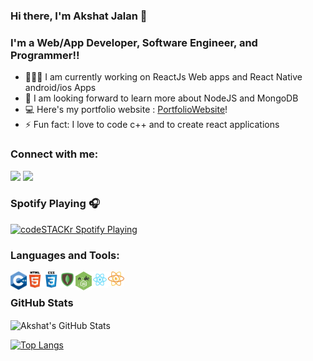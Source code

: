 ### Hi there, I'm Akshat Jalan 👋

### I'm a Web/App Developer, Software Engineer, and Programmer!!

- 🧑🏻‍💻  I am currently working on ReactJs Web apps and React Native android/ios Apps
- 🧩  I am looking forward to learn more about NodeJS and MongoDB
- 💻  Here's my portfolio website : [PortfolioWebsite][website]!
- ⚡  Fun fact: I love to code c++ and to create react applications

### Connect with me:

[![](https://img.shields.io/badge/LinkedIn-0077B5?style=for-the-badge&logo=linkedin&logoColor=white)](https://www.linkedin.com/in/akshat-jalan/)
[![](https://img.shields.io/badge/Instagram-E4405F?style=for-the-badge&logo=instagram&logoColor=white)](https://www.instagram.com/akshatxjalan/)

### Spotify Playing 🎧

[<img src="https://now-playing-codestackr.vercel.app/api/spotify-playing" alt="codeSTACKr Spotify Playing" width="350" />](https://open.spotify.com/user/swyqyimdc12jajde4vpwd2x1b)


### Languages and Tools:

<img align="left" alt="Cpp" width="26px" src="https://github.com/Akshatjalan/akshat/blob/master/Color/cpp.png" />
<img align="left" alt="HTML5" width="26px" src="https://github.com/Akshatjalan/akshat/blob/master/Color/html.png" />
<img align="left" alt="CSS3" width="26px" src="https://raw.githubusercontent.com/github/explore/80688e429a7d4ef2fca1e82350fe8e3517d3494d/topics/css/css.png" />
<img align="left" alt="MongoDB" width="26px" src="https://github.com/Akshatjalan/akshat/blob/master/Color/mangodb.png" />
<img align="left" alt="Node.js" width="26px" src="https://github.com/Akshatjalan/akshat/blob/master/Color/nodejs.jpg" />
<img align="left" alt="React" width="26px" src="https://raw.githubusercontent.com/github/explore/80688e429a7d4ef2fca1e82350fe8e3517d3494d/topics/react/react.png"/>
<img align="left" alt="React" width="26px" src="https://github.com/Akshatjalan/akshat/blob/master/Color/reactnative-firebase.svg"/>
<br />

### GitHub Stats

<img align="center" alt="Akshat's GitHub Stats" src="https://github-readme-stats.vercel.app/api?username=akshatjalan&show_icons=true&hide_border=true" />

[![Top Langs](https://github-readme-stats.vercel.app/api/top-langs/?username=akshatjalan&layout=compact)](https://github.com/akshatjalan/github-readme-stats)

[website]: https://akshatjalan.github.io/akshat/

